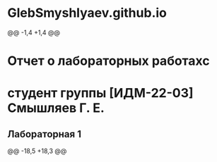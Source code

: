 # GlebSmyshlyaev.github.io
@@ -1,4 +1,4 @@
# Отчет о лабораторных работахс
# студент группы [ИДМ-22-03] Смышляев Г. Е.

## Лабораторная 1
@@ -18,5 +18,3 @@

